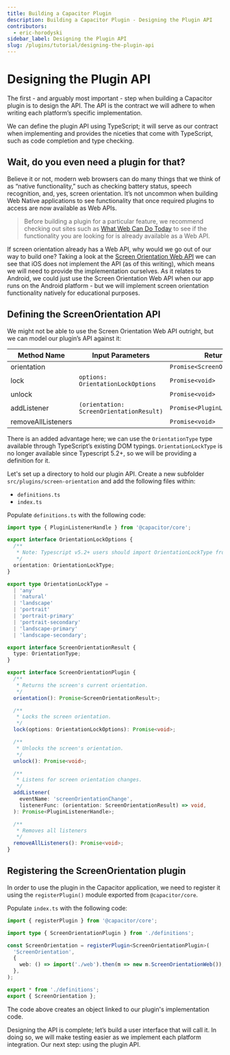 ```yaml
---
title: Building a Capacitor Plugin
description: Building a Capacitor Plugin - Designing the Plugin API
contributors:
  - eric-horodyski
sidebar_label: Designing the Plugin API
slug: /plugins/tutorial/designing-the-plugin-api
---
```


# Designing the Plugin API

The first - and arguably most important - step when building a Capacitor plugin is to design the API. The API is the contract we will adhere to when writing each platform’s specific implementation.

We can define the plugin API using TypeScript; it will serve as our contract when implementing and provides the niceties that come with TypeScript, such as code completion and type checking.

## Wait, do you even need a plugin for that?

Believe it or not, modern web browsers can do many things that we think of as “native functionality,” such as checking battery status, speech recognition, and, yes, screen orientation. It’s not uncommon when building Web Native applications to see functionality that once required plugins to access are now available as Web APIs.

> Before building a plugin for a particular feature, we recommend checking out sites such as <a href="https://whatwebcando.today/" target="_blank">What Web Can Do Today</a> to see if the functionality you are looking for is already available as a Web API.

If screen orientation already has a Web API, why would we go out of our way to build one? Taking a look at the <a href="https://whatwebcando.today/screen-orientation.html" target="_blank">Screen Orientation Web API</a> we can see that iOS does not implement the API (as of this writing), which means we will need to provide the implementation ourselves. As it relates to Android, we could just use the Screen Orientation Web API when our app runs on the Android platform - but we will implement screen orientation functionality natively for educational purposes.

## Defining the ScreenOrientation API

We might not be able to use the Screen Orientation Web API outright, but we can model our plugin’s API against it:

| Method Name        | Input Parameters                            | Return Value                                           |
| ------------------ | ------------------------------------------- | ------------------------------------------------------ |
| orientation        |                                             | `Promise<ScreenOrientationResult>`                   |
| lock               | `options: OrientationLockOptions`      | `Promise<void>`                                        |
| unlock             |                                             | `Promise<void>`                                        |
| addListener        | `(orientation: ScreenOrientationResult)` | `Promise<PluginListenerHandle>` |
| removeAllListeners |                                             | `Promise<void>`                                        |

There is an added advantage here; we can use the `OrientationType` type available through TypeScript’s existing DOM typings. `OrientationLockType` is no longer available since Typescript 5.2+, so we will be providing a definition for it.

Let's set up a directory to hold our plugin API. Create a new subfolder `src/plugins/screen-orientation` and add the following files within:

- `definitions.ts`
- `index.ts`

Populate `definitions.ts` with the following code:

```typescript
import type { PluginListenerHandle } from '@capacitor/core';

export interface OrientationLockOptions {
  /**
   * Note: Typescript v5.2+ users should import OrientationLockType from @capacitor/screen-orientation.
   */
  orientation: OrientationLockType;
}

export type OrientationLockType =
  | 'any'
  | 'natural'
  | 'landscape'
  | 'portrait'
  | 'portrait-primary'
  | 'portrait-secondary'
  | 'landscape-primary'
  | 'landscape-secondary';

export interface ScreenOrientationResult {
  type: OrientationType;
}

export interface ScreenOrientationPlugin {
  /**
   * Returns the screen's current orientation.
   */
  orientation(): Promise<ScreenOrientationResult>;

  /**
   * Locks the screen orientation.
   */
  lock(options: OrientationLockOptions): Promise<void>;

  /**
   * Unlocks the screen's orientation.
   */
  unlock(): Promise<void>;

  /**
   * Listens for screen orientation changes.
   */
  addListener(
    eventName: 'screenOrientationChange',
    listenerFunc: (orientation: ScreenOrientationResult) => void,
  ): Promise<PluginListenerHandle>;

  /**
   * Removes all listeners
   */
  removeAllListeners(): Promise<void>;
}
```

## Registering the ScreenOrientation plugin

In order to use the plugin in the Capacitor application, we need to register it using the `registerPlugin()` module exported from `@capacitor/core`.

Populate `index.ts` with the following code:

```typescript
import { registerPlugin } from '@capacitor/core';

import type { ScreenOrientationPlugin } from './definitions';

const ScreenOrientation = registerPlugin<ScreenOrientationPlugin>(
  'ScreenOrientation',
  {
    web: () => import('./web').then(m => new m.ScreenOrientationWeb()),
  },
);

export * from './definitions';
export { ScreenOrientation };
```

The code above creates an object linked to our plugin's implementation code.

Designing the API is complete; let’s build a user interface that will call it. In doing so, we will make testing easier as we implement each platform integration. Our next step: using the plugin API.
